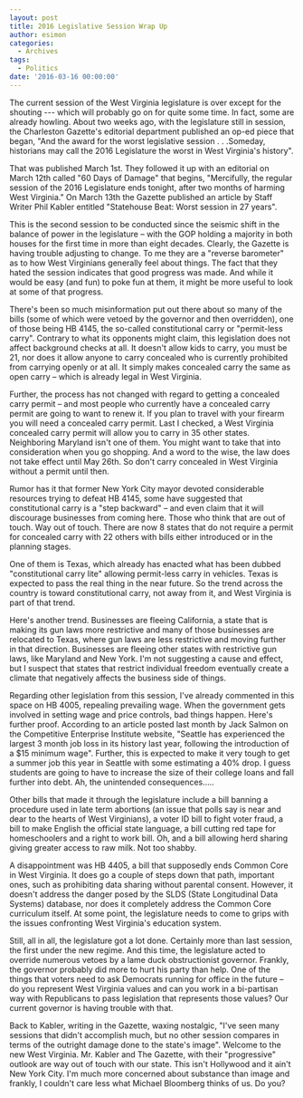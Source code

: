 ```yaml
---
layout: post
title: 2016 Legislative Session Wrap Up
author: esimon
categories:
  - Archives
tags:
  - Politics
date: '2016-03-16 00:00:00'
---
```

The current session of the West Virginia legislature is over except for the shouting --- which will probably go on for quite some time. In fact, some are already howling. About two weeks ago, with the legislature still in session, the Charleston Gazette's editorial department published an op-ed piece that began, "And the award for the worst legislative session . . .Someday, historians may call the 2016 Legislature the worst in West Virginia's history".

That was published March 1st. They followed it up with an editorial on March 12th called "60 Days of Damage" that begins, "Mercifully, the regular session of the 2016 Legislature ends tonight, after two months of harming West Virginia." On March 13th the Gazette published an article by Staff Writer Phil Kabler entitled "Statehouse Beat: Worst session in 27 years". 

This is the second session to be conducted since the seismic shift in the balance of power in the legislature – with the GOP holding a majority in both houses for the first time in more than eight decades. Clearly, the Gazette is having trouble adjusting to change. To me they are a "reverse barometer" as to how West Virginians generally feel about things. The fact that they hated the session indicates that good progress was made. And while it would be easy (and fun) to poke fun at them, it might be more useful to look at some of that progress. 

There's been so much misinformation put out there about so many of the bills (some of which were vetoed by the governor and then overridden), one of those being HB 4145, the so-called constitutional carry or "permit-less carry". Contrary to what its opponents might claim, this legislation does not affect background checks at all. It doesn't allow kids to carry, you must be 21, nor does it allow anyone to carry concealed who is currently prohibited from carrying openly or at all. It simply makes concealed carry the same as open carry – which is already legal in West Virginia. 

Further, the process has not changed with regard to getting a concealed carry permit – and most people who currently have a concealed carry permit are going to want to renew it. If you plan to travel with your firearm you will need a concealed carry permit. Last I checked, a West Virginia concealed carry permit will allow you to carry in 35 other states. Neighboring Maryland isn't one of them. You might want to take that into consideration when you go shopping. And a word to the wise, the law does not take effect until May 26th. So don't carry concealed in West Virginia without a permit until then. 

Rumor has it that former New York City mayor devoted considerable resources trying to defeat HB 4145, some have suggested that constitutional carry is a "step backward" – and even claim that it will discourage businesses from coming here. Those who think that are out of touch. Way out of touch. There are now 8 states that do not require a permit for concealed carry with 22 others with bills either introduced or in the planning stages. 

One of them is Texas, which already has enacted what has been dubbed "constitutional carry lite" allowing permit-less carry in vehicles. Texas is expected to pass the real thing in the near future. So the trend across the country is toward constitutional carry, not away from it, and West Virginia is part of that trend. 

Here's another trend. Businesses are fleeing California, a state that is making its gun laws more restrictive and many of those businesses are relocated to Texas, where gun laws are less restrictive and moving further in that direction. Businesses are fleeing other states with restrictive gun laws, like Maryland and New York. I'm not suggesting a cause and effect, but I suspect that states that restrict individual freedom eventually create a climate that negatively affects the business side of things. 

Regarding other legislation from this session, I've already commented in this space on HB 4005, repealing prevailing wage. When the government gets involved in setting wage and price controls, bad things happen. Here's further proof. According to an article posted last month by Jack Salmon on the Competitive Enterprise Institute website, "Seattle has experienced the largest 3 month job loss in its history last year, following the introduction of a $15 minimum wage". Further, this is expected to make it very tough to get a summer job this year in Seattle with some estimating a 40% drop. I guess students are going to have to increase the size of their college loans and fall further into debt. Ah, the unintended consequences…..

Other bills that made it through the legislature include a bill banning a procedure used in late term abortions (an issue that polls say is near and dear to the hearts of West Virginians), a voter ID bill to fight voter fraud, a bill to make English the official state language, a bill cutting red tape for homeschoolers and a right to work bill. Oh, and a bill allowing herd sharing giving greater access to raw milk. Not too shabby. 

A disappointment was HB 4405, a bill that supposedly ends Common Core in West Virginia. It does go a couple of steps down that path, important ones, such as prohibiting data sharing without parental consent. However, it doesn't address the danger posed by the SLDS (State Longitudinal Data Systems) database, nor does it completely address the Common Core curriculum itself. At some point, the legislature needs to come to grips with the issues confronting West Virginia's education system. 

Still, all in all, the legislature got a lot done. Certainly more than last session, the first under the new regime. And this time, the legislature acted to override numerous vetoes by a lame duck obstructionist governor. Frankly, the governor probably did more to hurt his party than help. One of the things that voters need to ask Democrats running for office in the future – do you represent West Virginia values and can you work in a bi-partisan way with Republicans to pass legislation that represents those values? Our current governor is having trouble with that. 

Back to Kabler, writing in the Gazette, waxing nostalgic, "I've seen many sessions that didn't accomplish much, but no other session compares in terms of the outright damage done to the state's image". Welcome to the new West Virginia. Mr. Kabler and The Gazette, with their "progressive" outlook are way out of touch with our state. This isn't Hollywood and it ain't New York City. I'm much more concerned about substance than image and frankly, I couldn't care less what Michael Bloomberg thinks of us. Do you? 

